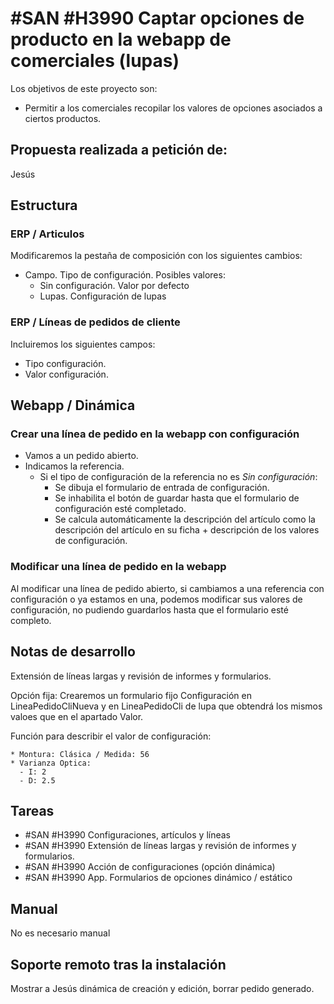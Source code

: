 # #SAN #H3990 Captar opciones de producto en la webapp de comerciales (lupas)

Los objetivos de este proyecto son:
+ Permitir a los comerciales recopilar los valores de opciones asociados a ciertos productos.

## Propuesta realizada a petición de:
Jesús

## Estructura

### ERP / Articulos
Modificaremos la pestaña de composición con los siguientes cambios:
+ Campo. Tipo de configuración. Posibles valores:
    + Sin configuración. Valor por defecto
    + Lupas. Configuración de lupas

### ERP / Líneas de pedidos de cliente
Incluiremos los siguientes campos:
+ Tipo configuración.
+ Valor configuración.

## Webapp / Dinámica

### Crear una línea de pedido en la webapp con configuración
+ Vamos a un pedido abierto.
+ Indicamos la referencia.
    + Si el tipo de configuración de la referencia no es _Sin configuración_:
        + Se dibuja el formulario de entrada de configuración.
        + Se inhabilita el botón de guardar hasta que el formulario de configuración esté completado.
        + Se calcula automáticamente la descripción del artículo como la descripción del artículo en su ficha + descripción de los valores de configuración.

### Modificar una línea de pedido en la webapp
Al modificar una línea de pedido abierto, si cambiamos a una referencia con configuración o ya estamos en una, podemos modificar sus valores de configuración, no pudiendo guardarlos hasta que el formulario esté completo.

## Notas de desarrollo
Extensión de líneas largas y revisión de informes y formularios.

Opción fija: Crearemos un formulario fijo Configuración en LineaPedidoCliNueva y en LineaPedidoCli de lupa que obtendrá los mismos valoes que en el apartado Valor.

Función para describir el valor de configuración:
```
* Montura: Clásica / Medida: 56
* Varianza Optica:
  - I: 2
  - D: 2.5
```

## Tareas
+ #SAN #H3990 Configuraciones, artículos y líneas
+ #SAN #H3990 Extensión de líneas largas y revisión de informes y formularios.
+ #SAN #H3990 Acción de configuraciones (opción dinámica)
+ #SAN #H3990 App. Formularios de opciones dinámico / estático

## Manual
No es necesario manual

## Soporte remoto tras la instalación
Mostrar a Jesús dinámica de creación y edición, borrar pedido generado.
